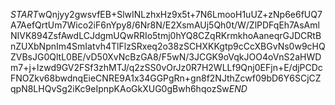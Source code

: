 $START$wQnjyy2gwsvfEB+SlwINLzhxHz9x5t+7N6LmooH1uUZ+zNp6e6fUQ7A7AefQrtUm7Wico2iF6nYpy8/6Nr8N/E2XsmAUj5Qh0t/W/ZlPDFqEh7AsAmlNIVK894ZsfAwdLCJdgmUQwRRIo5tmj0hYQ8CZqRKrmkhoAaneqrGJDCRtBnZUXbNpnIm4SmIatvh4TlFlzSRxeq2o38zSCHXKKgtp9cCcXBGvNs0w9cHQZVBsJG0QltL0BE/vD50XvNcBzGA8/F5wN/3JCGK9oVqkJOO4oVnS2aHWDm7+j+lzwd9GV2FSf3zhMTJ/q2zSS0vOrJz0R7H2WLLf9Qnj0EFjn+E/djPCDcFNOZkv68bwdnqEieCNRE9A1x34GGPgRn+gn8f2NJthZcwf09bD6Y6SCjCZqpN8LHQvSg2iKc9eIpnpKAoGkXUG0gBwh6hqozSw$END$